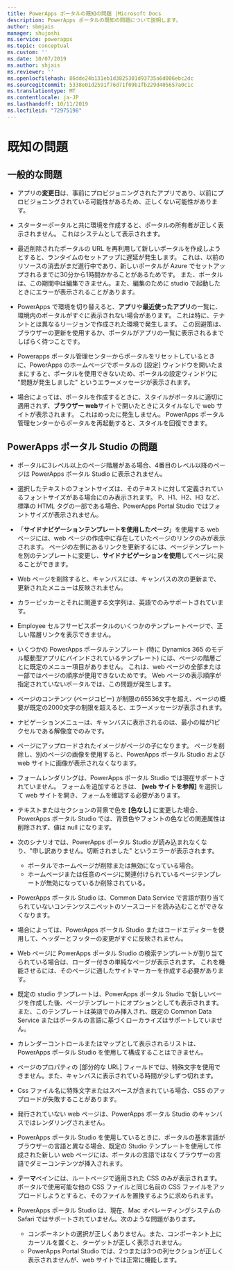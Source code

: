 ```yaml
---
title: PowerApps ポータルの既知の問題 |Microsoft Docs
description: PowerApps ポータルの既知の問題について説明します。
author: sbmjais
manager: shujoshi
ms.service: powerapps
ms.topic: conceptual
ms.custom: ''
ms.date: 10/07/2019
ms.author: shjais
ms.reviewer: ''
ms.openlocfilehash: 86dde24b131eb1d3825301d93735a6d006ebc2dc
ms.sourcegitcommit: 5338e01d2591f76d71f09b1fb229d405657a0c1c
ms.translationtype: MT
ms.contentlocale: ja-JP
ms.lasthandoff: 10/11/2019
ms.locfileid: "72975198"
---
```

# <a name="known-issues"></a>既知の問題


## <a name="general-issues"></a>一般的な問題

- アプリの**変更日**は、事前にプロビジョニングされたアプリであり、以前にプロビジョニングされている可能性があるため、正しくない可能性があります。

- スターターポータルと共に環境を作成すると、ポータルの所有者が正しく表示されません。 これはシステムとして表示されます。

- 最近削除されたポータルの URL を再利用して新しいポータルを作成しようとすると、ランタイムのセットアップに遅延が発生します。 これは、以前のリソースの消去がまだ進行中であり、新しいポータルが Azure でセットアップされるまでに30分から1時間かかることがあるためです。 また、ポータルは、この期間中は編集できません。また、編集のために studio で起動したときにエラーが表示されることがあります。

- PowerApps で環境を切り替えると、**アプリ**や**最近使ったアプリ**の一覧に、環境内のポータルがすぐに表示されない場合があります。 これは特に、テナントとは異なるリージョンで作成された環境で発生します。 この回避策は、ブラウザーの更新を使用するか、ポータルがアプリの一覧に表示されるまでしばらく待つことです。

- Powerapps ポータル管理センターからポータルをリセットしているときに、PowerApps のホームページでポータルの [設定] ウィンドウを開いたままにすると、ポータルを使用できないため、ポータルの設定ウィンドウに "問題が発生しました" というエラーメッセージが表示されます。

- 場合によっては、ポータルを作成するときに、スタイルがポータルに適切に適用されず、**ブラウザー web**サイトで開いたときにスタイルなしで web サイトが表示されます。 これはめったに発生しません。 PowerApps ポータル管理センターからポータルを再起動すると、スタイルを回復できます。

## <a name="powerapps-portals-studio-issues"></a>PowerApps ポータル Studio の問題

- ポータルに3レベル以上のページ階層がある場合、4番目のレベル以降のページは PowerApps ポータル Studio に表示されません。

- 選択したテキストのフォントサイズは、そのテキストに対して定義されているフォントサイズがある場合にのみ表示されます。 P、H1、H2、H3 など、標準の HTML タグの一部である場合、PowerApps Portal Studio ではフォントサイズが表示されません。

- 「**サイドナビゲーションテンプレートを使用したページ**」を使用する web ページには、web ページの作成中に存在していたページのリンクのみが表示されます。 ページの左側にあるリンクを更新するには、ページテンプレートを別のテンプレートに変更し、**サイドナビゲーションを使用**してページに戻ることができます。

- Web ページを削除すると、キャンバスには、キャンバスの次の更新まで、更新されたメニューは反映されません。

- カラーピッカーとそれに関連する文字列は、英語でのみサポートされています。

- Employee セルフサービスポータルのいくつかのテンプレートページで、正しい階層リンクを表示できません。

- いくつかの PowerApps ポータルテンプレート (特に Dynamics 365 のモデル駆動型アプリにバインドされているテンプレート) には、ページの階層ごとに既定のメニュー項目がありません。 これは、web ページの全部または一部ではページの順序が使用できないためです。 Web ページの表示順序が指定されていないポータルでは、この問題が発生します。

- ページのコンテンツ (ページコピー) が制限の65536文字を超え、ページの概要が既定の2000文字の制限を超えると、エラーメッセージが表示されます。

- ナビゲーションメニューは、キャンバスに表示されるのは、最小の幅が1ピクセルである解像度でのみです。

- ページにアップロードされたイメージがページの子になります。 ページを削除し、別のページの画像を使用すると、PowerApps ポータル Studio および web サイトに画像が表示されなくなります。

- フォームレンダリングは、PowerApps ポータル Studio では現在サポートされていません。 フォームを追加するときは、 **[web サイトを参照]** を選択して web サイトを開き、フォームを確認する必要があります。

- テキストまたはセクションの背景で色を **[色なし]** に変更した場合、PowerApps ポータル Studio では、背景色やフォントの色などの関連属性は削除されず、値は null になります。

- 次のシナリオでは、PowerApps ポータル Studio が読み込まれなくなり、"申し訳ありません。切断されました" というエラーが表示されます。
    - ポータルでホームページが削除または無効になっている場合。
    - ホームページまたは任意のページに関連付けられているページテンプレートが無効になっているか削除されている。

- PowerApps ポータル Studio は、Common Data Service で言語が割り当てられていないコンテンツスニペットのソースコードを読み込むことができなくなります。

- 場合によっては、PowerApps ポータル Studio またはコードエディターを使用して、ヘッダーとフッターの変更がすぐに反映されません。

- Web ページに PowerApps ポータル Studio の検索テンプレートが割り当てられている場合は、ローダー付きの単純なページが表示されます。 これを機能させるには、そのページに適したサイトマーカーを作成する必要があります。

- 既定の studio テンプレートは、PowerApps ポータル Studio で新しいページを作成した後、ページテンプレートにオプションとしても表示されます。 また、このテンプレートは英語でのみ挿入され、既定の Common Data Service またはポータルの言語に基づくローカライズはサポートしていません。

- カレンダーコントロールまたはマップとして表示されるリストは、PowerApps ポータル Studio を使用して構成することはできません。

- ページのプロパティの [部分的な URL] フィールドでは、特殊文字を使用できません。また、キャンバスに表示されている時間が少しずつ切れます。 

- Css ファイル名に特殊文字またはスペースが含まれている場合、CSS のアップロードが失敗することがあります。

- 発行されていない web ページは、PowerApps ポータル Studio のキャンバスではレンダリングされません。

- PowerApps ポータル Studio を使用しているときに、ポータルの基本言語がブラウザーの言語と異なる場合、既定の Studio テンプレートを使用して作成された新しい web ページには、ポータルの言語ではなくブラウザーの言語でダミーコンテンツが挿入されます。

- **テーマ**ペインには、ルートページで適用された CSS のみが表示されます。 ポータルで使用可能な他の CSS ファイルと同じ名前の CSS ファイルをアップロードしようとすると、そのファイルを置換するように求められます。

- PowerApps ポータル Studio は、現在、Mac オペレーティングシステムの Safari ではサポートされていません。次のような問題があります。
    - コンポーネントの選択が正しくありません。また、コンポーネント上にカーソルを置くと、ターゲットが正しく表示されません。
    - PowerApps Portal Studio では、2つまたは3つの列セクションが正しく表示されませんが、web サイトでは正常に機能します。

